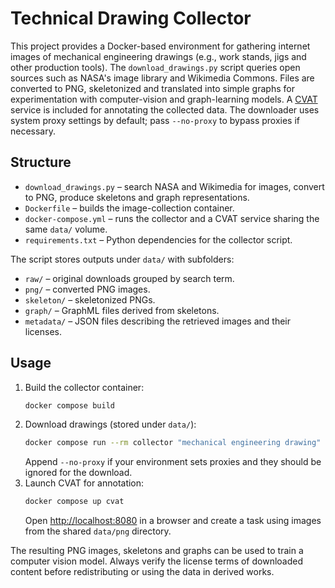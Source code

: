 # Technical Drawing Collector

This project provides a Docker-based environment for gathering internet images of
mechanical engineering drawings (e.g., work stands, jigs and other production
tools). The `download_drawings.py` script queries open sources such as NASA's
image library and Wikimedia Commons. Files are converted to PNG, skeletonized
and translated into simple graphs for experimentation with computer-vision and
graph-learning models. A [CVAT](https://github.com/opencv/cvat) service is
included for annotating the collected data. The downloader uses system proxy
settings by default; pass ``--no-proxy`` to bypass proxies if necessary.

## Structure
- `download_drawings.py` – search NASA and Wikimedia for images, convert to PNG,
  produce skeletons and graph representations.
- `Dockerfile` – builds the image-collection container.
- `docker-compose.yml` – runs the collector and a CVAT service sharing the same
  `data/` volume.
- `requirements.txt` – Python dependencies for the collector script.

The script stores outputs under `data/` with subfolders:
- `raw/` – original downloads grouped by search term.
- `png/` – converted PNG images.
- `skeleton/` – skeletonized PNGs.
- `graph/` – GraphML files derived from skeletons.
- `metadata/` – JSON files describing the retrieved images and their licenses.

## Usage
1. Build the collector container:
   ```bash
   docker compose build
   ```
2. Download drawings (stored under `data/`):
   ```bash
   docker compose run --rm collector "mechanical engineering drawing" "work stand jig" --limit 5
   ```
   Append `--no-proxy` if your environment sets proxies and they should be
   ignored for the download.
3. Launch CVAT for annotation:
   ```bash
   docker compose up cvat
   ```
   Open [http://localhost:8080](http://localhost:8080) in a browser and create a
   task using images from the shared `data/png` directory.

The resulting PNG images, skeletons and graphs can be used to train a computer
vision model. Always verify the license terms of downloaded content before
redistributing or using the data in derived works.
